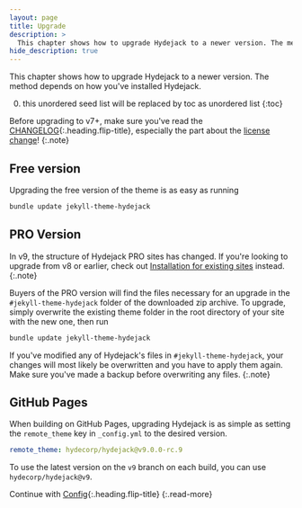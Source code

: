 ```yaml
---
layout: page
title: Upgrade
description: >
  This chapter shows how to upgrade Hydejack to a newer version. The method depends on how you've installed Hydejack.
hide_description: true
---
```


This chapter shows how to upgrade Hydejack to a newer version. The method depends on how you've installed Hydejack.

0. this unordered seed list will be replaced by toc as unordered list
{:toc}

Before upgrading to v7+, make sure you've read the [CHANGELOG](../CHANGELOG.md){:.heading.flip-title},
especially the part about the [license change](../CHANGELOG.md#license-change)!
{:.note}

## Free version
Upgrading the free version of the theme is as easy as running

```bash
bundle update jekyll-theme-hydejack
```

## PRO Version

In v9, the structure of Hydejack PRO sites has changed. If you're looking to upgrade from v8 or earlier, 
check out [Installation for existing sites](./install.md#existing-sites) instead.
{:.note}

Buyers of the PRO version will find the files necessary for an upgrade in the `#jekyll-theme-hydejack` folder of the downloaded zip archive.
To upgrade, simply overwrite the existing theme folder in the root directory of your site with the new one, then run

```bash
bundle update jekyll-theme-hydejack
```

If you've modified any of Hydejack's files in `#jekyll-theme-hydejack`, your changes will most likely be overwritten
and you have to apply them again. Make sure you've made a backup before overwriting any files.
{:.note}

## GitHub Pages
When building on GitHub Pages, upgrading Hydejack is as simple as setting the `remote_theme` key in `_config.yml` to the desired version.

```yml
remote_theme: hydecorp/hydejack@v9.0.0-rc.9
```

To use the latest version on the `v9` branch on each build, you can use  `hydecorp/hydejack@v9`.


Continue with [Config](config.md){:.heading.flip-title}
{:.read-more}
